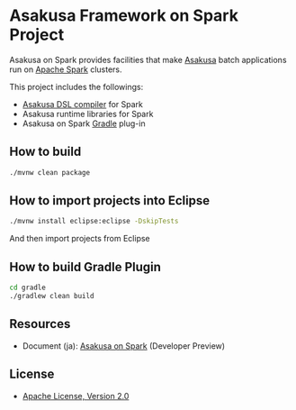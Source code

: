 # Asakusa Framework on Spark Project
Asakusa on Spark provides facilities that make [Asakusa](https://github.com/asakusafw/asakusafw) batch applications run on [Apache Spark](https://spark.apache.org/) clusters.

This project includes the followings:

* [Asakusa DSL compiler](https://github.com/asakusafw/asakusafw-compiler) for Spark
* Asakusa runtime libraries for Spark
* Asakusa on Spark [Gradle](http://gradle.org/) plug-in

## How to build
```sh
./mvnw clean package
```

## How to import projects into Eclipse
```sh
./mvnw install eclipse:eclipse -DskipTests
```
And then import projects from Eclipse

## How to build Gradle Plugin
```sh
cd gradle
./gradlew clean build
```

## Resources
* Document (ja): [Asakusa on Spark](http://docs.asakusafw.com/preview/ja/html/asakusa-on-spark/index.html) (Developer Preview)

## License
* [Apache License, Version 2.0](http://www.apache.org/licenses/LICENSE-2.0)

